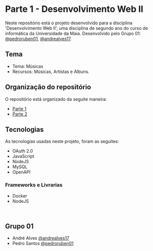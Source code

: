 # Parte 1 - Desenvolvimento Web II

Neste repositório está o projeto desenvolvido para a disciplina 'Desenvolvimento Web II', uma disciplina de segundo ano do curso de informática da Universidade da Maia. Desenvolvido pelo Grupo 01: [@pedroruben01](https://github.com/pedroruben01), [@andrealves17](https://github.com/AndreAlves17).

## Tema 
* Tema: Músicas
* Recursos: Músicas, Artistas e Albuns.

## Organização do repositório 
O repositório está organizado da seguite maneira:
* [Parte 1](parte1)
* [Parte 2](parte2)

## Tecnologias 

As tecnologias usadas neste projeto, foram as seguites:
* OAuth 2.0
* JavaScript
* NodeJS
* MySQL
* OpenAPI


### Frameworks e Livrarias 

* Docker
* NodeJS





<br>

## Grupo 01
* André Alves [@andrealves17](https://github.com/AndreAlves17)
* Pedro Santos [@pedroruben01](https://github.com/pedroruben01)
